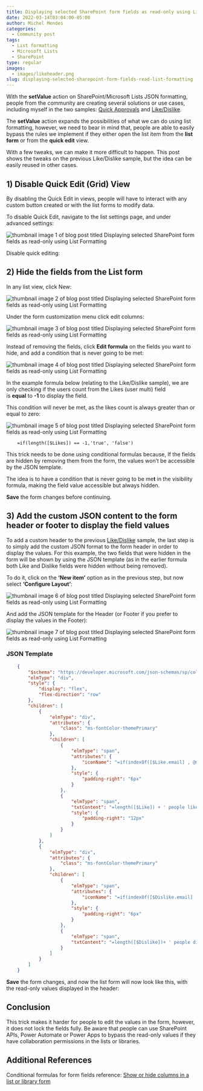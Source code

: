 ```yaml
---
title: Displaying selected SharePoint form fields as read-only using List Formatting
date: 2022-03-14T03:04:00-05:00
author: Michel Mendes
categories:
  - Community post
tags:
  - List formatting
  - Microsoft Lists
  - SharePoint
type: regular
images:
  - images/likeheader.png
slug: displaying-selected-sharepoint-form-fields-read-list-formatting
---
```


With the **setValue** action on SharePoint/Microsoft Lists JSON formatting, people from the community are creating several solutions or use cases, including myself in the two samples: [Quick Approvals](https://github.com/pnp/List-Formatting/tree/master/column-samples/approval-buttons-setValue-status-user) and [Like/Dislike](https://github.com/pnp/List-Formatting/tree/master/column-samples/multi-person-like-or-dislike-unique-reaction). 

The **setValue** action expands the possibilities of what we can do using list formatting, however, we need to bear in mind that, people are able to easily bypass the rules we implement if they either open the list item from the **list form** or from the **quick edit** view.

With a few tweaks, we can make it more difficult to happen. This post shows the tweaks on the previous Like/Dislike sample, but the idea can be easily reused in other cases.

## 1) Disable Quick Edit (Grid) View

By disabling the Quick Edit in views, people will have to interact with any custom button created or with the list forms to modify data.

To disable Quick Edit, navigate to the list settings page, and under advanced settings:

![thumbnail image 1 of blog post titled Displaying selected SharePoint form fields as read-only using List Formatting ](images/Settings-1024x360.png)

Disable quick editing:

## 2) Hide the fields from the List form

In any list view, click New:

![thumbnail image 2 of blog post titled Displaying selected SharePoint form fields as read-only using List Formatting ](images/new.png)

Under the form customization menu click edit columns:

![thumbnail image 3 of blog post titled Displaying selected SharePoint form fields as read-only using List Formatting ](images/Edit-Columns-1024x244.png)

Instead of removing the fields, click **Edit formula** on the fields you want to hide, and add a condition that is never going to be met:

![thumbnail image 4 of blog post titled Displaying selected SharePoint form fields as read-only using List Formatting ](images/Conditional-Formula.png)

In the example formula below (relating to the Like/Dislike sample), we are only checking if the users count from the Likes (user multi) field is **equal** to **-1** to display the field.

This condition will never be met, as the likes count is always greater than or equal to zero:

![thumbnail image 5 of blog post titled Displaying selected SharePoint form fields as read-only using List Formatting ](images/Conditional-Formula-2.png)

```powerappsfl
    =if(length([$Likes]) == -1,'true', 'false')
```


This trick needs to be done using conditional formulas because, If the fields are hidden by removing them from the form, the values won’t be accessible by the JSON template.

The idea is to have a condition that is never going to be me**t** in the visibility formula, making the field value accessible but always hidden.

**Save** the form changes before continuing.

## 3) Add the custom JSON content to the form header or footer to display the field values

To add a custom header to the previous [Like/Dislike](https://michelcarlo.com/2021/11/28/custom-like-dislike-functionality-using-sharepoint-list-formatting/) sample, the last step is to simply add the custom JSON format to the form header in order to display the values. For this example, the two fields that were hidden in the form will be shown by using the JSON template (as in the earlier formula both Like and Dislike fields were hidden without being removed).

To do it, click on the **‘New item’** option as in the previous step, but now select **‘Configure Layout’**:

![thumbnail image 6 of blog post titled
Displaying selected SharePoint form fields as read-only using List Formatting
](images/layout.png)

And add the JSON template for the Header (or Footer if you prefer to display the values in the Footer):

![thumbnail image 7 of blog post titled
Displaying selected SharePoint form fields as read-only using List Formatting
](images/apply.png)

### JSON Template

```json
    {
        "$schema": "https://developer.microsoft.com/json-schemas/sp/column-formatting.schema.json",
        "elmType": "div",
        "style": {
            "display": "flex",
            "flex-direction": "row"
        },
        "children": [
            {
                "elmType": "div",
                "attributes": {
                    "class": "ms-fontColor-themePrimary"
                },
                "children": [
                    {
                        "elmType": "span",
                        "attributes": {
                            "iconName": "=if(indexOf([$Like.email] , @me) > -1, 'LikeSolid', 'Like')"
                        },
                        "style": {
                            "padding-right": "6px"
                        }
                    },
                    {
                        "elmType": "span",
                        "txtContent": "=length([$Like]) + ' people liked this'",
                        "style": {
                            "padding-right": "12px"
                        }
                    }
                ]
            },
            {
                "elmType": "div",
                "attributes": {
                    "class": "ms-fontColor-themePrimary"
                },
                "children": [
                    {
                        "elmType": "span",
                        "attributes": {
                            "iconName": "=if(indexOf([$Dislike.email] , @me) > -1, 'DislikeSolid', 'Dislike')"
                        },
                        "style": {
                            "padding-right": "6px"
                        }
                    },
                    {
                        "elmType": "span",
                        "txtContent": "=length([$Dislike])+ ' people disliked this'"
                    }
                ]
            }
        ]
    }
```

**Save** the form changes, and now the list form will now look like this, with the read-only values displayed in the header:

## Conclusion

This trick makes it harder for people to edit the values in the form, however, it does not lock the fields fully. Be aware that people can use SharePoint APIs, Power Automate or Power Apps to bypass the read-only values if they have collaboration permissions in the lists or libraries.

## Additional References

Conditional formulas for form fields reference: [Show or hide columns in a list or library form](https://learn.microsoft.com/sharepoint/dev/declarative-customization/list-form-conditional-show-hide)
